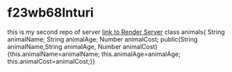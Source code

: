 # f23wb68Inturi
this is my second repo of server
[link to Render Server](https://s23db68inturi.onrender.com)
class animals{ String animalName; String animalAge; Number animalCost;
public(String animalName,String animalAge, Number animalCost){this.animalName=animalName; this.animalAge=animalAge; this.animalCost=animalCost;}}
    